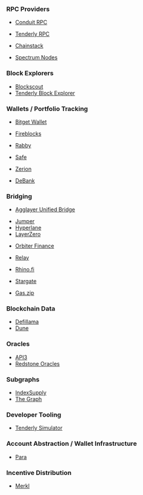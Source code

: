 ### RPC Providers

- [Conduit RPC](https://www.conduit.xyz/nodes)
- [Tenderly RPC](https://tenderly.co/node-rpc)

- [Chainstack](https://chainstack.com/build-better-with-katana/)
- [Spectrum Nodes](https://spectrumnodes.com/)

### Block Explorers

<!-- - Etherscan -->

- [Blockscout](https://explorer.katanarpc.com/)
- [Tenderly Block Explorer](https://dashboard.tenderly.co/explorer/katana)

### Wallets / Portfolio Tracking

- [Bitget Wallet](https://web3.bitget.com/en)
- [Fireblocks](https://www.fireblocks.com/)
- [Rabby](https://rabby.io/)
- [Safe](https://safe.global/wallet)
  <!-- - [Metamask]() -->
- [Zerion](https://zerion.io/)
  <!-- - BitGo -->

- [DeBank](https://debank.com/)

### Bridging

- [Agglayer Unified Bridge](https://bridge.agglayer.dev/)
<!-- - [Chainlink CCIP]() -->
- [Jumper](https://jumper.exchange/?fromAmount=1&fromChain=8453&fromToken=0x0000000000000000000000000000000000000000&toChain=747474&toToken=0x0000000000000000000000000000000000000000)
- [Hyperlane](https://docs.hyperlane.xyz/docs/reference/domains)
- [LayerZero](https://docs.layerzero.network/v2/deployments/deployed-contracts?chains=katana)
<!-- - [LI.FI]() -->
- [Orbiter Finance](https://www.orbiter.finance/bridge/Base/Katana?token=ETH)
- [Relay](https://relay.link/bridge/katana?toCurrency=0x0000000000000000000000000000000000000000)
- [Rhino.fi](https://app.rhino.fi/bridge?mode=pay&chainIn=BASE&chainOut=KATANA&token=ETH&tokenOut=ETH&amount=10)
- [Stargate](https://stargate.finance/bridge?srcChain=solana&srcToken=J1toso1uCk3RLmjorhTtrVwY9HJ7X8V9yYac6Y7kGCPn&dstChain=katana&dstToken=0x6C16E26013f2431e8B2e1Ba7067ECCcad0Db6C52)

- [Gas.zip](https://www.gas.zip/)

### Blockchain Data

- [Defillama](https://defillama.com/chain/katana)
- [Dune](https://dune.com/chains/katana)
<!-- - Substream -->

<!--
### Blockchain Risk Analysis

- Chainalysis
- TRM Labs
-->

### Oracles

- [API3](https://market.api3.org/katana)
  <!-- - [Chainlink Data Feeds](https://data.chain.link/feeds) -->
  <!-- - [Chainlink Data Streams](https://data.chain.link/streams) -->
- [Redstone Oracles](https://app.redstone.finance/app/feeds/?page=1&sortBy=popularity&sortDesc=false&perPage=32&networks=747474)

### Subgraphs

- [IndexSupply](https://www.indexsupply.net/status)
- [The Graph](https://thegraph.com/docs/en/supported-networks/katana/)

### Developer Tooling

- [Tenderly Simulator](https://tenderly.co/transaction-simulator/)

### Account Abstraction / Wallet Infrastructure

- [Para](https://docs.getpara.com/introduction/chain-support#:~:text=%E2%9C%85-,Katana,-747474)
<!-- - [Zero.dev](https://dashboard.zerodev.app/) -->

### Incentive Distribution

- [Merkl](https://app.merkl.xyz/?search=katana)
